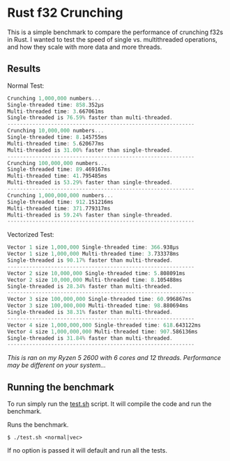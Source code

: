 # Rust f32 Crunching

This is a simple benchmark to compare the performance of crunching f32s in Rust. I wanted
to test the speed of single vs. multithreaded operations, and how they scale with more data
and more threads.

## Results

Normal Test:

```rs
Crunching 1,000,000 numbers...
Single-threaded time: 858.352µs
Multi-threaded time: 3.667061ms
Single-threaded is 76.59% faster than multi-threaded.
------------------------------------------------------------
Crunching 10,000,000 numbers...
Single-threaded time: 8.145755ms
Multi-threaded time: 5.620677ms
Multi-threaded is 31.00% faster than single-threaded.
------------------------------------------------------------
Crunching 100,000,000 numbers...
Single-threaded time: 89.469167ms
Multi-threaded time: 41.795485ms
Multi-threaded is 53.29% faster than single-threaded.
------------------------------------------------------------
Crunching 1,000,000,000 numbers...
Single-threaded time: 912.151216ms
Multi-threaded time: 371.779317ms
Multi-threaded is 59.24% faster than single-threaded.
------------------------------------------------------------
```

Vectorized Test:
```rs
Vector 1 size 1,000,000 Single-threaded time: 366.938µs
Vector 1 size 1,000,000 Multi-threaded time: 3.733378ms
Single-threaded is 90.17% faster than multi-threaded.
------------------------------------------------------------
Vector 2 size 10,000,000 Single-threaded time: 5.808091ms
Vector 2 size 10,000,000 Multi-threaded time: 8.105488ms
Single-threaded is 28.34% faster than multi-threaded.
------------------------------------------------------------
Vector 3 size 100,000,000 Single-threaded time: 60.996867ms
Vector 3 size 100,000,000 Multi-threaded time: 98.880694ms
Single-threaded is 38.31% faster than multi-threaded.
------------------------------------------------------------
Vector 4 size 1,000,000,000 Single-threaded time: 618.643122ms
Vector 4 size 1,000,000,000 Multi-threaded time: 907.586136ms
Single-threaded is 31.84% faster than multi-threaded.
------------------------------------------------------------
```

_This is ran on my Ryzen 5 2600 with 6 cores and 12 threads. Performance may be different on your system..._

## Running the benchmark

To run simply run the [test.sh](./test.sh) script. It will compile the code and run the benchmark.

Runs the benchmark.
```shell
$ ./test.sh <normal|vec>
````
If no option is passed it will default and run all the tests.
